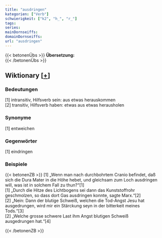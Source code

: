 ```yaml
---
title: "ausdringen"
kategorien: ["Verb"]
schwierigkeit: ["k2", "h_", "r_"]
tags:
series:
mainDornseiffs:
domainDornseiffs:
url: "ausdringen"
---
```


{{< betonenÜbs >}}
**Übersetzung:**  
{{< /betonenÜbs >}}

## Wiktionary [[+](https://de.wiktionary.org/wiki/ausdringen)]

### Bedeutungen
[1] intransitiv, Hilfsverb sein: aus etwas herauskommen  
[2] transitiv, Hilfsverb haben: etwas aus etwas herausholen  

### Synonyme
[1] entweichen  

### Gegenwörter
[1] eindringen  

### Beispiele
{{< betonenZB >}}
[1] „Wenn man nach durchbohrtem Cranio befindet, daß sich die Dura Mater in die Höhe hebet, und gleichsam zum Loch ausdringen will, was ist in solchem Fall zu thun?“[1]  
[1] „Durch die Hitze des Lichtbogens sei dann das Kunststoffrohr geschmolzen, so dass dort Gas ausdringen konnte, sagte Marx.“[2]  
[2] „Nein: Dann der blutige Schweiß, welchen die Tod-Angst Jesu hat ausgedrungen, wird mir ein Stärckung seyn in der bitterkeit meines Tods.“[3]  
[2] „Welche grosse schwere Last ihm Angst blutigen Schweiß ausgedrungen hat.“[4]  

{{< /betonenZB >}}

